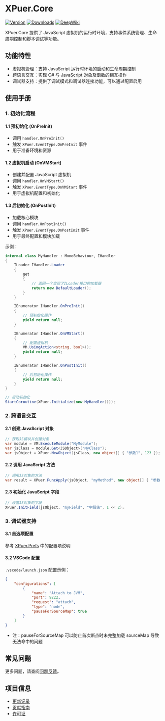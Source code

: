 # XPuer.Core

[![Version](https://img.shields.io/npm/v/org.eframework.u3d.puer)](https://www.npmjs.com/package/org.eframework.u3d.puer)
[![Downloads](https://img.shields.io/npm/dm/org.eframework.u3d.puer)](https://www.npmjs.com/package/org.eframework.u3d.puer)
[![DeepWiki](https://img.shields.io/badge/DeepWiki-Explore-blue)](https://deepwiki.com/eframework-org/U3D.PUER)

XPuer.Core 提供了 JavaScript 虚拟机的运行时环境，支持事件系统管理、生命周期控制和脚本调试等功能。

## 功能特性

- 虚拟机管理：支持 JavaScript 运行时环境的启动和生命周期控制
- 跨语言交互：实现 C# 与 JavaScript 对象及函数的相互操作
- 调试器支持：提供了调试模式和调试器连接功能，可以通过配置启用

## 使用手册

### 1. 初始化流程

#### 1.1 预初始化 (OnPreInit)
- 调用 `handler.OnPreInit()`
- 触发 `XPuer.EventType.OnPreInit` 事件
- 用于准备环境和资源

#### 1.2 虚拟机启动 (OnVMStart)
- 创建并配置 JavaScript 虚拟机
- 调用 `handler.OnVMStart()`
- 触发 `XPuer.EventType.OnVMStart` 事件
- 用于虚拟机配置和初始化

#### 1.3 后初始化 (OnPostInit)
- 加载核心模块
- 调用 `handler.OnPostInit()`
- 触发 `XPuer.EventType.OnPostInit` 事件
- 用于最终配置和模块加载

示例：
```csharp
internal class MyHandler : MonoBehaviour, IHandler
{
    ILoader IHandler.Loader
    {
        get
        {
            // 返回一个实现了ILoader接口的加载器
            return new DefaultLoader();
        }
    }

    IEnumerator IHandler.OnPreInit()
    {
        // 预初始化操作
        yield return null;
    }

    IEnumerator IHandler.OnVMStart()
    {
        // 配置虚拟机
        VM.UsingAction<string, bool>();
        yield return null;
    }

    IEnumerator IHandler.OnPostInit()
    {
        // 后初始化操作
        yield return null;
    }
}

// 启动初始化
StartCoroutine(XPuer.Initialize(new MyHandler()));
```

### 2. 跨语言交互

#### 2.1 创建 JavaScript 对象

```csharp
// 获取JS模块并创建对象
var module = VM.ExecuteModule("MyModule");
var jsClass = module.Get<JSObject>("MyClass");
var jsObject = XPuer.NewObject(jsClass, new object[] { "参数1", 123 });
```

#### 2.2 调用 JavaScript 方法

```csharp
// 调用JS对象的方法
var result = XPuer.FuncApply(jsObject, "myMethod", new object[] { "参数1", 123 });
```

#### 2.3 初始化 JavaScript 字段

```csharp
// 设置JS对象的字段
XPuer.InitField(jsObject, "myField", "字段值", 1 << 2);
```

### 3. 调试器支持

#### 3.1 首选项配置

参考 [XPuer.Prefs](./XPuer.Prefs.md) 中的配置项说明

#### 3.2 VSCode 配置

`.vscode/launch.json` 配置示例：
```json
{
    "configurations": [
        {
            "name": "Attach to JVM",
            "port": 9222,
            "request": "attach",
            "type": "node",
            "pauseForSourceMap": true
        }
    ]
}
```
- 注：pauseForSourceMap 可以防止首次断点时未完整加载 sourceMap 导致无法命中的问题

## 常见问题

更多问题，请查阅[问题反馈](../CONTRIBUTING.md#问题反馈)。

## 项目信息

- [更新记录](../CHANGELOG.md)
- [贡献指南](../CONTRIBUTING.md)
- [许可证](../LICENSE.md)